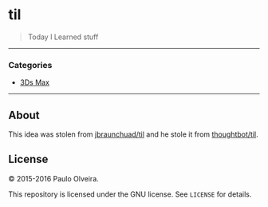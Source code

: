 # til
>Today I Learned stuff

---

### Categories
* [3Ds Max](#3Ds-Max)

---

## About

This idea was stolen from [jbraunchuad/til](https://github.com/jbranchaud/til/)
and he stole it from [thoughtbot/til](https://github.com/thoughtbot/til).

## License

&copy; 2015-2016 Paulo Olveira. 

This repository is licensed under the GNU license. See `LICENSE` for
details.
